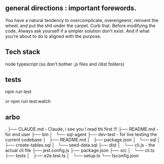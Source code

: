 ## general directions : important forewords.
You have a natural tendency to overcomplicate, overengeenir, reinvent the wheel, and put the shit under the carpet.
Curb that. Before modifying the code, Always ask yourself if a simpler solution don't exist.
And if what you're about to do is aligned with the purpose.

## Tech stack
node 
typescript (so don't bother .js files and /dist folders)


## tests

npm run test

or 
npm run test:watch


## arbo

.
├── CLAUDE.md - Claude, i see you ! read thi first !!!
├── README.md - for end user
├── bin
│   └── sql-agent
├── dev-test - for live testing the current codebase
│   ├── README.md
│   ├── package.json
│   └── sql
│       ├── create-tables.sql
│       └── seed-data.sql
├── dist
│   └── cli.js - the actual cli file
├── jest.config.js
├── package.json
├── src
│   └── cli.ts
├── tests
│   ├── e2e.test.ts
│   └── setup.ts
└── tsconfig.json
